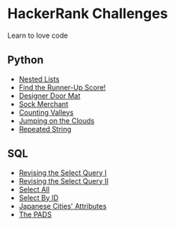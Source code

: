 # HackerRank Challenges
Learn to love code

## Python
  * [Nested Lists](https://github.com/prasanthi/HackerRank/blob/master/Python%20Challenges/Nested_Lists.py)
  * [Find the Runner-Up Score!](https://github.com/prasanthi/HackerRank/blob/master/Python%20Challenges/Runner_up_score.py)
  * [Designer Door Mat](https://github.com/prasanthi/HackerRank/blob/master/Python%20Challenges/designer_door_mat.py)
  * [Sock Merchant](https://github.com/prasanthi/HackerRank/blob/master/Python%20Challenges/Sock_Merchant_Solution.py)
  * [Counting Valleys](https://github.com/prasanthi/HackerRank/blob/master/Python%20Challenges/counting_valleys.py)
  * [Jumping on the Clouds](https://github.com/prasanthi/HackerRank/blob/master/Python%20Challenges/jumping_on_the_clouds.py)
  * [Repeated String](https://github.com/prasanthi/HackerRank/blob/master/Python%20Challenges/repeated_string.py)

## SQL
  * [Revising the Select Query I]()
  * [Revising the Select Query II]()
  * [Select All]()
  * [Select By ID]()
  * [Japanese Cities' Attributes]()
  * [The PADS]()
